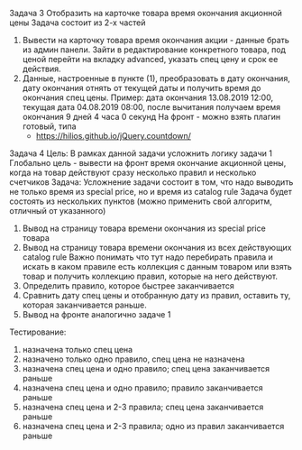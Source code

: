 Задача 3 Отобразить на карточке товара время окончания акционной цены Задача состоит из 2-х частей

1. Вывести на карточку товара время окончания акции - данные брать из админ панели. Зайти в редактирование конкретного
   товара, под ценой перейти на вкладку advanced, указать спец цену и срок ее действия.
2. Данные, настроенные в пункте (1), преобразовать в дату окончания, дату окончания отнять от текущей даты и получить
   время до окончания спец цены. Пример: дата окончания 13.08.2019 12:00, текущая дата 04.08.2019 08:00, после вычитания
   получаем время окончания 9 дней 4 часа 0 секунд На фронт - можно взять плагин готовый, типа
   - https://hilios.github.io/jQuery.countdown/

Задача 4 Цель: В рамках данной задачи усложнить логику задачи 1 Глобально цель - вывести на фронт время окончание
акционной цены, когда на товар действуют сразу несколько правил и несколько счетчиков Задача: Усложнение задачи состоит
в том, что надо выводить не только время из special price, но и время из catalog rule Задача будет состоять из
нескольких пунктов (можно применить свой алгоритм, отличный от указанного)

1. Вывод на страницу товара времени окончания из special price товара
2. Вывод на страницу товара времени окончания из всех действующих catalog rule Важно понимать что тут надо перебирать
   правила и искать в каком правиле есть коллекция с данным товаром или взять товар и получить коллекцию правил, которые
   на него действуют.
3. Определить правило, которое быстрее заканчивается
4. Сравнить дату спец цены и отобранную дату из правил, оставить ту, которая заканчивается раньше.
5. Вывод на фронте аналогично задаче 1

Тестирование:

1. назначена только спец цена
2. назначено только одно правило, спец цена не назначена
3. назначена спец цена и одно правило; спец цена заканчивается раньше
4. назначена спец цена и одно правило; правило заканчивается раньше
5. назначена спец цена и 2-3 правила; спец цена заканчивается раньше
6. назначена спец цена и 2-3 правила; одно из правил заканчивается раньше
